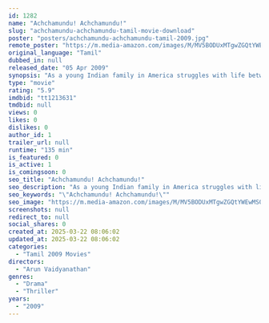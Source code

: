 ```yaml
---
id: 1282
name: "Achchamundu! Achchamundu!"
slug: "achchamundu-achchamundu-tamil-movie-download"
poster: "posters/achchamundu-achchamundu-tamil-2009.jpg"
remote_poster: "https://m.media-amazon.com/images/M/MV5BODUxMTgwZGQtYWEwMS00YzNjLTk3M2ItMTk2ZWNmODRkN2Y1XkEyXkFqcGc@._V1_SX300.jpg"
original_language: "Tamil"
dubbed_in: null
released_date: "05 Apr 2009"
synopsis: "As a young Indian family in America struggles with life between traditional and modern values they are unknowingly marked as a child predator's next target."
type: "movie"
rating: "5.9"
imdbid: "tt1213631"
tmdbid: null
views: 0
likes: 0
dislikes: 0
author_id: 1
trailer_url: null
runtime: "135 min"
is_featured: 0
is_active: 1
is_comingsoon: 0
seo_title: "Achchamundu! Achchamundu!"
seo_description: "As a young Indian family in America struggles with life between traditional and modern values they are unknowingly marked as a child predator's next target."
seo_keywords: "\"Achchamundu! Achchamundu!\""
seo_image: "https://m.media-amazon.com/images/M/MV5BODUxMTgwZGQtYWEwMS00YzNjLTk3M2ItMTk2ZWNmODRkN2Y1XkEyXkFqcGc@._V1_SX300.jpg"
screenshots: null
redirect_to: null
social_shares: 0
created_at: 2025-03-22 08:06:02
updated_at: 2025-03-22 08:06:02
categories:
  - "Tamil 2009 Movies"
directors:
  - "Arun Vaidyanathan"
genres:
  - "Drama"
  - "Thriller"
years:
  - "2009"
---
```

